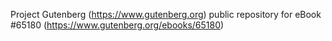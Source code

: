 Project Gutenberg (https://www.gutenberg.org) public repository for
eBook #65180 (https://www.gutenberg.org/ebooks/65180)
